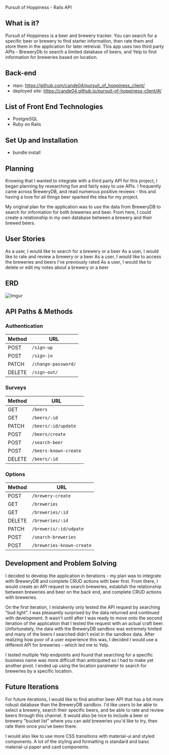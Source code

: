 Pursuit of Hoppiness - Rails API

## What is it?
Pursuit of Hoppiness is a beer and brewery tracker. You can search for a specific beer or brewery to find starter information, then rate them and store them in the application for later retreival. This app uses two third party APIs - BreweryDb to search a limited database of beers, and Yelp to find information for breweries based on location.

## Back-end
- repo: https://github.com/cande04/pursuit_of_hoppiness_client/
- deployed site: https://cande04.github.io/pursuit-of-hoppiness-client/#/

## List of Front End Technologies
- PostgreSQL
- Ruby on Rails

## Set Up and Installation
- bundle install

## Planning
Knowing that I wanted to integrate with a third party API for this project, I began planning by researching fun and fairly easy to use APIs. I frequently came across BreweryDB, and read numerous positive reviews - this and having a love for all things beer sparked the idea for my project.

My original plan for the application was to use the data from BreweryDB to search for information for both breweries and beer. From here, I could create a relationship in my own database between a brewery and their brewed beers.

## User Stories
As a user, I would like to search for a brewery or a beer
As a user, I would like to rate and review a brewery or a beer
As a user, I would like to access the breweries and beers I’ve previously rated
As a user, I would like to delete or edit my notes about a brewery or a beer


## ERD
![Imgur](https://i.imgur.com/8VQdxJv.jpg)

API Paths & Methods
------
### Authentication

| Method | URL
|--------|------------------------
| POST   | `/sign-up`
| POST   | `/sign-in`
| PATCH  | `/change-password/`
| DELETE | `/sign-out/`

### Surveys

| Method   | URL
|--------|------------------------
| GET    | `/beers`
| GET    | `/beers/:id`
| PATCH  | `/beers/:id/update`
| POST   | `/beers/create`
| POST   | `/search-beer`
| POST   | `/beers-known-create`
| DELETE |  `/beers/:id`

### Options

| Method   | URL
|--------|------------------------
| POST   | `/brewery-create`
| GET    | `/breweries`
| GET    | `/breweries/:id`
| DELETE | `/breweries/:id`
| PATCH  | `/breweris/:id/udpate`
| POST   | `/search-breweries`
| POST   | `/breweries-known-create`


## Development and Problem Solving
I decided to develop the application in iterations - my plan was to integrate with BreweryDB and complete CRUD actions with beer first. From there, I would create an API request to search breweries, establish the relationship between breweries and beer on the back end, and complete CRUD actions with breweries.

On the first iteration, I mistakenly only tested the API request by searching "bud light". I was pleasantly surprised by the data returned and continued with development. It wasn't until after I was ready to move onto the second iteration of the application that I tested the request with an actual craft beer. Unfortunately, the data with the BreweryDB sandbox was extremely limited and many of the beers I searched didn't exist in the sandbox data. After realizing how poor of a user experience this was, I decided I would use a different API for breweries - which led me to Yelp.

I tested multiple Yelp endpoints and found that searching for a specific business name was more difficult than anticipated so I had to make yet another pivot. I ended up using the location parameter to search for breweries by a specific location.

## Future Iterations
For future iterations, I would like to find another beer API that has a bit more robust database than the BreweryDB sandbox. I'd like users to be able to select a brewery, search their specific beers, and be able to rate and review beers through this channel. It would also be nice to include a beer or brewery "bucket list" where you can add breweries you'd like to try, then rate them once you've been there.

I would also like to use more CSS transitions with material-ui and styled components. A lot of the styling and formatting is standard and baisc material-ui paper and card components.
